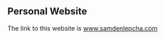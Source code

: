 ## Personal Website

The link to this website is <a href="www.samdenlepcha.com">www.samdenlepcha.com</a>